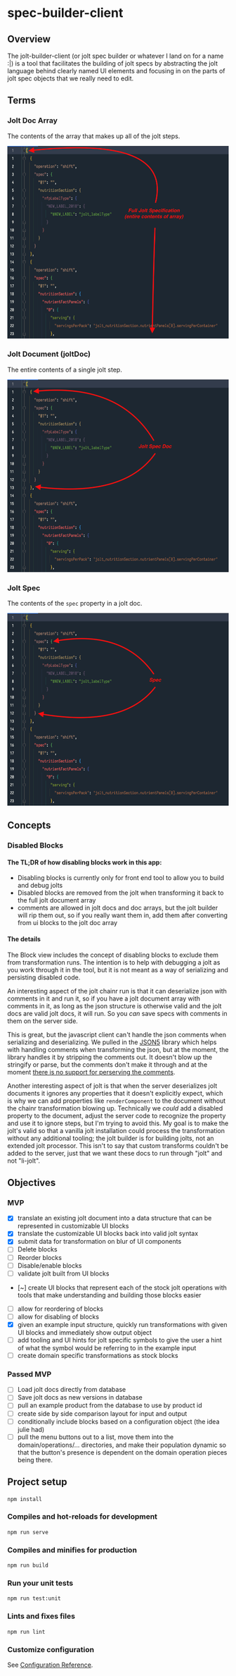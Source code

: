 # spec-builder-client

## Overview

The jolt-builder-client (or jolt spec builder or whatever I land on for a name :|) is a tool that facilitates the building of jolt specs by abstracting the jolt
language behind clearly named UI elements and focusing in on the parts of jolt spec objects that we really need to
edit. <come back and clarify this explanation>

## Terms

### Jolt Doc Array

The contents of the array that makes up all of the jolt steps.

![jolt doc array](./readme_attachments/jolt-doc-array.png)

### Jolt Document (joltDoc)

The entire contents of a single jolt step.

![jolt doc](./readme_attachments/jolt-doc.png)

### Jolt Spec

The contents of the `spec` property in a jolt doc.

![jolt spec](./readme_attachments/jolt-spec.png)

## Concepts

### Disabled Blocks

#### The TL;DR of how disabling blocks work in this app:

- Disabling blocks is currently only for front end tool to allow you to build and debug jolts
- Disabled blocks are removed from the jolt when transforming it back to the full jolt document array
- comments are allowed in jolt docs and doc arrays, but the jolt builder will rip them out, so if you really want them in, add them after converting from ui
  blocks to the jolt doc array

#### The details

The Block view includes the concept of disabling blocks to exclude them from transformation runs. The intention is to help with debugging a jolt as you work
through it in the tool, but it is not meant as a way of serializing and persisting disabled code.

An interesting aspect of the jolt chainr run is that it can deserialize json with comments in it and run it, so if you have a jolt document array with comments
in it, as long as the json structure is otherwise valid and the jolt docs are valid jolt docs, it will run. So you _can_ save specs with comments in them on the
server side.

This is great, but the javascript client can't handle the json comments when serializing and deserializing. We pulled in
the [JSON5](https://github.com/json5/json5) library which helps with handling comments when transforming the json, but at the moment, the library handles it by
stripping the comments out. It doesn't blow up the stringify or parse, but the comments don't make it through and at the
moment [there is no support for perserving the comments](https://github.com/json5/json5/issues/201).

Another interesting aspect of jolt is that when the server deserializes jolt documents it ignores any properties that it doesn't explicitly expect, which is why
we can add properties like `renderComponent` to the document without the chainr transformation blowing up. Technically we _could_ add a disabled property to the
document, adjust the server code to recognize the property and use it to ignore steps, but I'm trying to avoid this. My goal is to make the jolt's valid so that
a vanilla jolt installation could process the transformation without any additional tooling; the jolt builder is for building jolts, not an extended jolt
processor. This isn't to say that custom transforms couldn't be added to the server, just that we want these docs to run through "jolt" and not "li-jolt".

## Objectives

### MVP

- [x] translate an existing jolt document into a data structure that can be represented in customizable UI blocks
- [x] translate the customizable UI blocks back into valid jolt syntax
- [x] submit data for transformation on blur of UI components
- [ ] Delete blocks
- [ ] Reorder blocks
- [ ] Disable/enable blocks
- [ ] validate jolt built from UI blocks
- [~] create UI blocks that represent each of the stock jolt operations with tools that make understanding and building those blocks easier
- [ ] allow for reordering of blocks
- [ ] allow for disabling of blocks
- [x] given an example input structure, quickly run transformations with given UI blocks and immediately show output object
- [ ] add tooling and UI hints for jolt specific symbols to give the user a hint of what the symbol would be referring to in the example input
- [ ] create domain specific transformations as stock blocks

### Passed MVP

- [ ] Load jolt docs directly from database
- [ ] Save jolt docs as new versions in database
- [ ] pull an example product from the database to use by product id
- [ ] create side by side comparison layout for input and output
- [ ] conditionally include blocks based on a configuration object (the idea julie had)
- [ ] pull the menu buttons out to a list, move them into the domain/operations/... directories, and make their population dynamic so that the button's presence
  is dependent on the domain operation pieces being there.

## Project setup

```
npm install
```

### Compiles and hot-reloads for development

```
npm run serve
```

### Compiles and minifies for production

```
npm run build
```

### Run your unit tests

```
npm run test:unit
```

### Lints and fixes files

```
npm run lint
```

### Customize configuration

See [Configuration Reference](https://cli.vuejs.org/config/).

